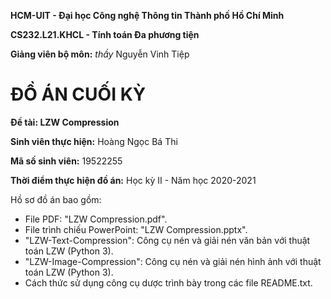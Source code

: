 **HCM-UIT - Đại học Công nghệ Thông tin Thành phố Hồ Chí Minh**

**CS232.L21.KHCL - Tính toán Đa phương tiện**

**Giảng viên bộ môn:** _thầy_ Nguyễn Vinh Tiệp


# ĐỒ ÁN CUỐI KỲ

**Đề tài: LZW Compression**

**Sinh viên thực hiện:** Hoàng Ngọc Bá Thi

**Mã số sinh viên:** 19522255

**Thời điểm thực hiện đồ án:** Học kỳ II - Năm học 2020-2021


Hồ sơ đồ án bao gồm:
- File PDF: "LZW Compression.pdf".
- File trình chiếu PowerPoint: "LZW Compression.pptx".
- "LZW-Text-Compression": Công cụ nén và giải nén văn bản với thuật toán LZW (Python 3).
- "LZW-Image-Compression": Công cụ nén và giải nén hình ảnh với thuật toán LZW (Python 3).
- Cách thức sử dụng công cụ dược trình bày trong các file README.txt.
